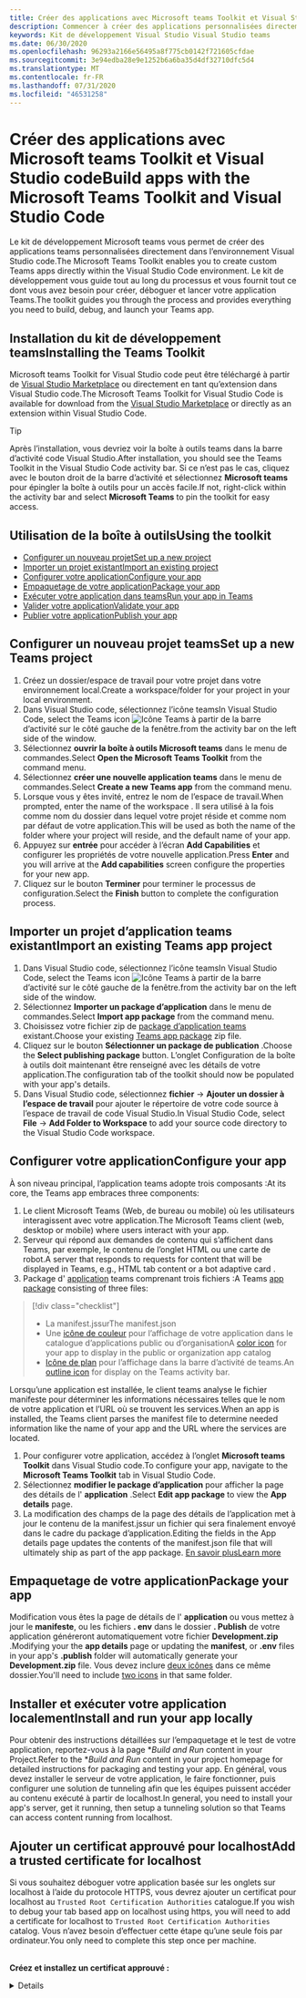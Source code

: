 ```yaml
---
title: Créer des applications avec Microsoft teams Toolkit et Visual Studio code
description: Commencer à créer des applications personnalisées directement dans Visual Studio code avec Microsoft teams Toolkit
keywords: Kit de développement Visual Studio Visual Studio teams
ms.date: 06/30/2020
ms.openlocfilehash: 96293a2166e56495a8f775cb0142f721605cfdae
ms.sourcegitcommit: 3e94edba28e9e1252b6a6ba35d4df32710dfc5d4
ms.translationtype: MT
ms.contentlocale: fr-FR
ms.lasthandoff: 07/31/2020
ms.locfileid: "46531258"
---
```

# <a name="build-apps-with-the-microsoft-teams-toolkit-and-visual-studio-code"></a><span data-ttu-id="83441-104">Créer des applications avec Microsoft teams Toolkit et Visual Studio code</span><span class="sxs-lookup"><span data-stu-id="83441-104">Build apps with the Microsoft Teams Toolkit and Visual Studio Code</span></span>

<span data-ttu-id="83441-105">Le kit de développement Microsoft teams vous permet de créer des applications teams personnalisées directement dans l’environnement Visual Studio code.</span><span class="sxs-lookup"><span data-stu-id="83441-105">The Microsoft Teams Toolkit enables you to create custom Teams apps directly within the Visual Studio Code environment.</span></span> <span data-ttu-id="83441-106">Le kit de développement vous guide tout au long du processus et vous fournit tout ce dont vous avez besoin pour créer, déboguer et lancer votre application Teams.</span><span class="sxs-lookup"><span data-stu-id="83441-106">The toolkit guides you through the process and provides everything you need to build, debug, and launch your Teams app.</span></span>

## <a name="installing-the-teams-toolkit"></a><span data-ttu-id="83441-107">Installation du kit de développement teams</span><span class="sxs-lookup"><span data-stu-id="83441-107">Installing the Teams Toolkit</span></span>

<span data-ttu-id="83441-108">Microsoft teams Toolkit for Visual Studio code peut être téléchargé à partir de [Visual Studio Marketplace](https://aka.ms/teams-toolkit) ou directement en tant qu’extension dans Visual Studio code.</span><span class="sxs-lookup"><span data-stu-id="83441-108">The Microsoft Teams Toolkit for Visual Studio Code is available for download from the [Visual Studio Marketplace](https://aka.ms/teams-toolkit) or directly as an extension within Visual Studio Code.</span></span>

> [!TIP]
> <span data-ttu-id="83441-109">Après l’installation, vous devriez voir la boîte à outils teams dans la barre d’activité code Visual Studio.</span><span class="sxs-lookup"><span data-stu-id="83441-109">After installation, you should see the Teams Toolkit in the Visual Studio Code activity bar.</span></span> <span data-ttu-id="83441-110">Si ce n’est pas le cas, cliquez avec le bouton droit de la barre d’activité et sélectionnez **Microsoft teams** pour épingler la boîte à outils pour un accès facile.</span><span class="sxs-lookup"><span data-stu-id="83441-110">If not, right-click within the activity bar and select **Microsoft Teams** to pin the toolkit for easy access.</span></span>

## <a name="using-the-toolkit"></a><span data-ttu-id="83441-111">Utilisation de la boîte à outils</span><span class="sxs-lookup"><span data-stu-id="83441-111">Using the toolkit</span></span>

- [<span data-ttu-id="83441-112">Configurer un nouveau projet</span><span class="sxs-lookup"><span data-stu-id="83441-112">Set up a new project</span></span>](#set-up-a-new-teams-project)
- [<span data-ttu-id="83441-113">Importer un projet existant</span><span class="sxs-lookup"><span data-stu-id="83441-113">Import an existing project</span></span>](#import-an-existing-teams-app-project)
- [<span data-ttu-id="83441-114">Configurer votre application</span><span class="sxs-lookup"><span data-stu-id="83441-114">Configure your app</span></span>](#configure-your-app)
- [<span data-ttu-id="83441-115">Empaquetage de votre application</span><span class="sxs-lookup"><span data-stu-id="83441-115">Package your app</span></span>](#package-your-app)
- [<span data-ttu-id="83441-116">Exécuter votre application dans teams</span><span class="sxs-lookup"><span data-stu-id="83441-116">Run your app in Teams</span></span>](#run-your-app-in-teams)
- [<span data-ttu-id="83441-117">Valider votre application</span><span class="sxs-lookup"><span data-stu-id="83441-117">Validate your app</span></span>](#validate-your-app)
- [<span data-ttu-id="83441-118">Publier votre application</span><span class="sxs-lookup"><span data-stu-id="83441-118">Publish your app</span></span>](#publish-your-app-to-teams)

## <a name="set-up-a-new-teams-project"></a><span data-ttu-id="83441-119">Configurer un nouveau projet teams</span><span class="sxs-lookup"><span data-stu-id="83441-119">Set up a new Teams project</span></span>

1. <span data-ttu-id="83441-120">Créez un dossier/espace de travail pour votre projet dans votre environnement local.</span><span class="sxs-lookup"><span data-stu-id="83441-120">Create a workspace/folder for your project in your local environment.</span></span>
1. <span data-ttu-id="83441-121">Dans Visual Studio code, sélectionnez l’icône teams</span><span class="sxs-lookup"><span data-stu-id="83441-121">In Visual Studio Code, select the Teams icon</span></span> ![Icône Teams](../assets/icons/favicon-16x16.png) <span data-ttu-id="83441-123">à partir de la barre d’activité sur le côté gauche de la fenêtre.</span><span class="sxs-lookup"><span data-stu-id="83441-123">from the activity bar on the left side of the window.</span></span>
1. <span data-ttu-id="83441-124">Sélectionnez **ouvrir la boîte à outils Microsoft teams** dans le menu de commandes.</span><span class="sxs-lookup"><span data-stu-id="83441-124">Select **Open the Microsoft Teams Toolkit** from the command menu.</span></span>
1. <span data-ttu-id="83441-125">Sélectionnez **créer une nouvelle application teams** dans le menu de commandes.</span><span class="sxs-lookup"><span data-stu-id="83441-125">Select **Create a new Teams app** from the command menu.</span></span>
1. <span data-ttu-id="83441-126">Lorsque vous y êtes invité, entrez le nom de l’espace de travail.</span><span class="sxs-lookup"><span data-stu-id="83441-126">When prompted, enter the name of the workspace .</span></span> <span data-ttu-id="83441-127">Il sera utilisé à la fois comme nom du dossier dans lequel votre projet réside et comme nom par défaut de votre application.</span><span class="sxs-lookup"><span data-stu-id="83441-127">This will be used as both the name of the folder where your project will reside, and the default name of your app.</span></span>
1. <span data-ttu-id="83441-128">Appuyez sur **entrée** pour accéder à l’écran **Add Capabilities** et configurer les propriétés de votre nouvelle application.</span><span class="sxs-lookup"><span data-stu-id="83441-128">Press **Enter** and you will arrive at the **Add capabilities** screen configure the properties for your new app.</span></span>
1. <span data-ttu-id="83441-129">Cliquez sur le bouton **Terminer** pour terminer le processus de configuration.</span><span class="sxs-lookup"><span data-stu-id="83441-129">Select the **Finish** button to complete the configuration process.</span></span>

## <a name="import-an-existing-teams-app-project"></a><span data-ttu-id="83441-130">Importer un projet d’application teams existant</span><span class="sxs-lookup"><span data-stu-id="83441-130">Import an existing Teams app project</span></span>

1. <span data-ttu-id="83441-131">Dans Visual Studio code, sélectionnez l’icône teams</span><span class="sxs-lookup"><span data-stu-id="83441-131">In Visual Studio Code, select the Teams icon</span></span> ![Icône Teams](../assets/icons/favicon-16x16.png) <span data-ttu-id="83441-133">à partir de la barre d’activité sur le côté gauche de la fenêtre.</span><span class="sxs-lookup"><span data-stu-id="83441-133">from the activity bar on the left side of the window.</span></span>
1. <span data-ttu-id="83441-134">Sélectionnez **Importer un package d’application** dans le menu de commandes.</span><span class="sxs-lookup"><span data-stu-id="83441-134">Select **Import app package** from the command menu.</span></span>
1. <span data-ttu-id="83441-135">Choisissez votre fichier zip de [package d’application teams](../concepts/build-and-test/apps-package.md) existant.</span><span class="sxs-lookup"><span data-stu-id="83441-135">Choose your existing [Teams app package](../concepts/build-and-test/apps-package.md) zip file.</span></span>
1. <span data-ttu-id="83441-136">Cliquez sur le bouton **Sélectionner un package de publication** .</span><span class="sxs-lookup"><span data-stu-id="83441-136">Choose the **Select publishing package** button.</span></span> <span data-ttu-id="83441-137">L’onglet Configuration de la boîte à outils doit maintenant être renseigné avec les détails de votre application.</span><span class="sxs-lookup"><span data-stu-id="83441-137">The configuration tab of the toolkit should now be populated with your app's details.</span></span>
1. <span data-ttu-id="83441-138">Dans Visual Studio code, sélectionnez **fichier**  ->  **Ajouter un dossier à l’espace de travail** pour ajouter le répertoire de votre code source à l’espace de travail de code Visual Studio.</span><span class="sxs-lookup"><span data-stu-id="83441-138">In Visual Studio Code, select **File** -> **Add Folder to Workspace** to add your source code directory to the Visual Studio Code workspace.</span></span>

## <a name="configure-your-app"></a><span data-ttu-id="83441-139">Configurer votre application</span><span class="sxs-lookup"><span data-stu-id="83441-139">Configure your app</span></span>

<span data-ttu-id="83441-140">À son niveau principal, l’application teams adopte trois composants :</span><span class="sxs-lookup"><span data-stu-id="83441-140">At its core, the Teams app embraces three components:</span></span>

  1. <span data-ttu-id="83441-141">Le client Microsoft Teams (Web, de bureau ou mobile) où les utilisateurs interagissent avec votre application.</span><span class="sxs-lookup"><span data-stu-id="83441-141">The Microsoft Teams client (web, desktop or mobile) where users interact with your app.</span></span>
  1. <span data-ttu-id="83441-142">Serveur qui répond aux demandes de contenu qui s’affichent dans Teams, par exemple, le contenu de l’onglet HTML ou une carte de robot.</span><span class="sxs-lookup"><span data-stu-id="83441-142">A server that responds to requests for content that will be displayed in Teams, e.g., HTML tab content or a bot adaptive card .</span></span>
  1. <span data-ttu-id="83441-143">Package d' [application](/concepts/build-and-test/apps-package.md) teams comprenant trois fichiers :</span><span class="sxs-lookup"><span data-stu-id="83441-143">A Teams [app package](/concepts/build-and-test/apps-package.md) consisting of three files:</span></span>

  > [!div class="checklist"]
  >
  > - <span data-ttu-id="83441-144">La manifest.jssur</span><span class="sxs-lookup"><span data-stu-id="83441-144">The manifest.json</span></span> 
  > - <span data-ttu-id="83441-145">Une [icône de couleur](../resources/schema/manifest-schema.md#icons) pour l’affichage de votre application dans le catalogue d’applications public ou d’organisation</span><span class="sxs-lookup"><span data-stu-id="83441-145">A [color icon](../resources/schema/manifest-schema.md#icons) for your app to display in the public or organization app catalog</span></span>
 > - <span data-ttu-id="83441-146">[Icône de plan](../resources/schema/manifest-schema.md#icons) pour l’affichage dans la barre d’activité de teams.</span><span class="sxs-lookup"><span data-stu-id="83441-146">An [outline icon](../resources/schema/manifest-schema.md#icons) for display on the Teams activity bar.</span></span>

<span data-ttu-id="83441-147">Lorsqu’une application est installée, le client teams analyse le fichier manifeste pour déterminer les informations nécessaires telles que le nom de votre application et l’URL où se trouvent les services.</span><span class="sxs-lookup"><span data-stu-id="83441-147">When an app is installed, the Teams client parses the manifest file to determine needed information like the name of your app and the URL where the services are located.</span></span>

1. <span data-ttu-id="83441-148">Pour configurer votre application, accédez à l’onglet **Microsoft teams Toolkit** dans Visual Studio code.</span><span class="sxs-lookup"><span data-stu-id="83441-148">To configure your app, navigate to the **Microsoft Teams Toolkit** tab in Visual Studio Code.</span></span>
1. <span data-ttu-id="83441-149">Sélectionnez **modifier le package d’application** pour afficher la page des détails de l' **application** .</span><span class="sxs-lookup"><span data-stu-id="83441-149">Select **Edit app package** to view the **App details** page.</span></span>
1. <span data-ttu-id="83441-150">La modification des champs de la page des détails de l’application met à jour le contenu de la manifest.jssur un fichier qui sera finalement envoyé dans le cadre du package d’application.</span><span class="sxs-lookup"><span data-stu-id="83441-150">Editing the fields in the App details page updates the contents of the manifest.json file that will ultimately ship as part of the app package.</span></span> [<span data-ttu-id="83441-151">En savoir plus</span><span class="sxs-lookup"><span data-stu-id="83441-151">Learn more</span></span>](https://aka.ms/teams-toolkit-manifest)

## <a name="package-your-app"></a><span data-ttu-id="83441-152">Empaquetage de votre application</span><span class="sxs-lookup"><span data-stu-id="83441-152">Package your app</span></span>

<span data-ttu-id="83441-153">Modification vous êtes la page de détails de l' **application** ou vous mettez à jour le **manifeste**, ou les fichiers **. env** dans le dossier **. Publish** de votre application généreront automatiquement votre fichier **Development.zip** .</span><span class="sxs-lookup"><span data-stu-id="83441-153">Modifying your the **app details** page or updating the **manifest**, or **.env** files in your app's  **.publish** folder will automatically generate your **Development.zip** file.</span></span> <span data-ttu-id="83441-154">Vous devez inclure [deux icônes](../concepts/build-and-test/apps-package.md#icons) dans ce même dossier.</span><span class="sxs-lookup"><span data-stu-id="83441-154">You'll need to include [two icons](../concepts/build-and-test/apps-package.md#icons) in that same folder.</span></span>

## <a name="install-and-run-your-app-locally"></a><span data-ttu-id="83441-155">Installer et exécuter votre application localement</span><span class="sxs-lookup"><span data-stu-id="83441-155">Install and run your app locally</span></span>

<span data-ttu-id="83441-156">Pour obtenir des instructions détaillées sur l’empaquetage et le test de votre application, reportez-vous à la page \**Build and Run* content in your Project.</span><span class="sxs-lookup"><span data-stu-id="83441-156">Refer to the \**Build and Run* content in your project homepage for detailed instructions for packaging and testing your app.</span></span> <span data-ttu-id="83441-157">En général, vous devez installer le serveur de votre application, le faire fonctionner, puis configurer une solution de tunneling afin que les équipes puissent accéder au contenu exécuté à partir de localhost.</span><span class="sxs-lookup"><span data-stu-id="83441-157">In general, you need to install your app's server, get it running, then setup a tunneling solution so that Teams can access content running from localhost.</span></span>

## <a name="add-a-trusted-certificate-for-localhost"></a><span data-ttu-id="83441-158">Ajouter un certificat approuvé pour localhost</span><span class="sxs-lookup"><span data-stu-id="83441-158">Add a trusted certificate for localhost</span></span>

<span data-ttu-id="83441-159">Si vous souhaitez déboguer votre application basée sur les onglets sur localhost à l’aide du protocole HTTPS, vous devrez ajouter un certificat pour localhost au `Trusted Root Certification Authorities` catalogue.</span><span class="sxs-lookup"><span data-stu-id="83441-159">If you wish to debug your tab based app on localhost using https, you will need to add a certificate for localhost to `Trusted Root Certification Authorities` catalog.</span></span> <span data-ttu-id="83441-160">Vous n’avez besoin d’effectuer cette étape qu’une seule fois par ordinateur.</span><span class="sxs-lookup"><span data-stu-id="83441-160">You only need to complete this step once per machine.</span></span></br></br>

<span data-ttu-id="83441-161">**Créez et installez un certificat approuvé :**
<details>
  </span><span class="sxs-lookup"><span data-stu-id="83441-161">**Create and install a trusted certificate:**
<details>
  </span></span><summary><span data-ttu-id="83441-162">Développer ici</span><span class="sxs-lookup"><span data-stu-id="83441-162">Expand here</span></span></summary>

* <span data-ttu-id="83441-163">Création et exécution de votre application</span><span class="sxs-lookup"><span data-stu-id="83441-163">Build and run your app</span></span>
  * <span data-ttu-id="83441-164">Suivez le instuctions dans la section **Build and Run** de votre projet Lisez-moi afin qu’il soit pris en charge par https://localhost:3000/tab . En règle générale, cette opération implique l’exécution de `npm install` Then`npm start`</span><span class="sxs-lookup"><span data-stu-id="83441-164">Follow the instuctions in the **Build and Run** section of your project Readme so that it's being served from https://localhost:3000/tab. Generally, this will involve executing `npm install` then `npm start`</span></span>
  * <span data-ttu-id="83441-165">Accédez à https://localhost:3000/tab à partir de Google Chrome ou du chrome de bordure.</span><span class="sxs-lookup"><span data-stu-id="83441-165">Navigate to https://localhost:3000/tab from Google Chrome or Edge Chromium.</span></span>

* <span data-ttu-id="83441-166">Acquérir le certificat SSL :</span><span class="sxs-lookup"><span data-stu-id="83441-166">Acquire the SSL certificate:</span></span>
  * <span data-ttu-id="83441-167">Ouvrez la fenêtre outils de développement chrome ( `ctrl + shift + i`  /  `cmd + option + i` ).</span><span class="sxs-lookup"><span data-stu-id="83441-167">Open the Chrome Developer Tools window (`ctrl + shift + i` / `cmd + option + i`).</span></span>
  * <span data-ttu-id="83441-168">Cliquez sur l' `Security` onglet</span><span class="sxs-lookup"><span data-stu-id="83441-168">Click on the `Security` tab</span></span>
  * <span data-ttu-id="83441-169">Cliquez sur activé `View certificate` et vous avez la possibilité de télécharger le certificat, soit en le faisant glisser sur votre bureau dans OS X, soit en cliquant sur l' `Details` onglet dans Windows et en cliquant sur`Copy to File…`</span><span class="sxs-lookup"><span data-stu-id="83441-169">Click on `View certificate` and you’ll have the option to download the certificate — either by dragging it to your desktop in OS X, or by clicking on the `Details` tab in Windows and clicking `Copy to File…`</span></span>
  * <span data-ttu-id="83441-170">Nommez le fichier <*tout*>. cer et enregistrez-le dans un dossier qui ne requiert pas le consentement de l’administrateur pour effectuer une action d’écriture.</span><span class="sxs-lookup"><span data-stu-id="83441-170">Name the file <*anything*>.cer and save it to a folder that doesn't require admin consent to perform a write action.</span></span>
  
* <span data-ttu-id="83441-171">Installer le certificat sur **Windows**</span><span class="sxs-lookup"><span data-stu-id="83441-171">Install the certificate on **Windows**</span></span>
  * <span data-ttu-id="83441-172">Sélectionnez l' `DER encoded binary X.509 (.CER)` option (la première) et enregistrez-la.</span><span class="sxs-lookup"><span data-stu-id="83441-172">Choose the `DER encoded binary X.509 (.CER)` option (the first one) and save it.</span></span>
  * <span data-ttu-id="83441-173">Double-cliquez sur le certificat et installez-le.</span><span class="sxs-lookup"><span data-stu-id="83441-173">Double click on the certificate and install it.</span></span>
  * <span data-ttu-id="83441-174">Opte`Local Machine`</span><span class="sxs-lookup"><span data-stu-id="83441-174">Choose `Local Machine`</span></span>
  * <span data-ttu-id="83441-175">Choisir`Place all certificates in the following store`</span><span class="sxs-lookup"><span data-stu-id="83441-175">Select `Place all certificates in the following store`</span></span>
  * <span data-ttu-id="83441-176">Opte`Trusted Root Certification Authorities`</span><span class="sxs-lookup"><span data-stu-id="83441-176">Choose `Trusted Root Certification Authorities`</span></span>
  * <span data-ttu-id="83441-177">Confirmer votre installation</span><span class="sxs-lookup"><span data-stu-id="83441-177">Confirm your installation</span></span>
  
* <span data-ttu-id="83441-178">Installer le certificat **Mac OS X**</span><span class="sxs-lookup"><span data-stu-id="83441-178">Install the certificate **Mac OS X**</span></span>
  * <span data-ttu-id="83441-179">Sur OS X, ouvrez l’utilitaire Trousseau d’accès, puis sélectionnez `System` -le dans le menu de gauche.</span><span class="sxs-lookup"><span data-stu-id="83441-179">On OS X, open the Keychain Access utility and select `System` from the menu on the left.</span></span> <span data-ttu-id="83441-180">Cliquez sur l’icône de verrou pour activer les modifications.</span><span class="sxs-lookup"><span data-stu-id="83441-180">Click the lock icon to enable changes.</span></span>
  * <span data-ttu-id="83441-181">Cliquez sur le bouton plus situé en bas pour ajouter un nouveau certificat, puis sélectionnez le `localhost.cer` fichier que vous avez déplacé vers le bureau.</span><span class="sxs-lookup"><span data-stu-id="83441-181">Click the plus button near the bottom to add a new certificate, and select the `localhost.cer` file you dragged to the desktop.</span></span> <span data-ttu-id="83441-182">Cliquez `Always Trust` dans la boîte de dialogue qui s’affiche.</span><span class="sxs-lookup"><span data-stu-id="83441-182">Click `Always Trust` in the dialog that appears.</span></span>
  * <span data-ttu-id="83441-183">Après avoir ajouté le certificat au trousseau système, double-cliquez sur le certificat, puis développez la `Trust` section des détails du certificat.</span><span class="sxs-lookup"><span data-stu-id="83441-183">After adding the certificate to the system keychain, double-click the certificate and expand the `Trust` section of the certificate details.</span></span> <span data-ttu-id="83441-184">Sélectionnez `Always Trust` pour chaque option.</span><span class="sxs-lookup"><span data-stu-id="83441-184">Select `Always Trust` for every option.</span></span>

> [!IMPORTANT]
> <span data-ttu-id="83441-185">Si vous recevez un avertissement de certificat de sécurité, accédez à https://localhost:3000/tab . Si le site n’est toujours pas approuvé, redémarrez votre ordinateur et localhost doit être accepté comme approuvé.</span><span class="sxs-lookup"><span data-stu-id="83441-185">If you receive a security certificate warning, navigate to https://localhost:3000/tab. If the site is still not trusted, reboot your machine and localhost should be accepted as trusted.</span></span>
</details>

## <a name="run-your-app-in-teams"></a><span data-ttu-id="83441-186">Exécuter votre application dans teams</span><span class="sxs-lookup"><span data-stu-id="83441-186">Run your app in Teams</span></span>
- <span data-ttu-id="83441-187">Conditions préalables :</span><span class="sxs-lookup"><span data-stu-id="83441-187">Prerequisites:</span></span>
  - [<span data-ttu-id="83441-188">Activer le mode Aperçu pour les développeurs teams</span><span class="sxs-lookup"><span data-stu-id="83441-188">Enable Teams developer preview mode</span></span>](https://aka.ms/teams-toolkit-enable-devpreview)

1. <span data-ttu-id="83441-189">Accédez à la barre d’activité sur le côté gauche de la fenêtre de code Visual Studio.</span><span class="sxs-lookup"><span data-stu-id="83441-189">Navigate to the activity bar on the left side of the Visual Studio Code window.</span></span>
1. <span data-ttu-id="83441-190">Sélectionnez l’icône **exécuter** pour afficher l’affichage **exécuter et déboguer** .</span><span class="sxs-lookup"><span data-stu-id="83441-190">Select the **Run** icon to display the **Run and Debug** view.</span></span>
1. <span data-ttu-id="83441-191">Vous pouvez également utiliser le raccourci clavier `Ctrl+Shift+D` .</span><span class="sxs-lookup"><span data-stu-id="83441-191">You can also use the keyboard shortcut `Ctrl+Shift+D`.</span></span>

## <a name="validate-your-app"></a><span data-ttu-id="83441-192">Valider votre application</span><span class="sxs-lookup"><span data-stu-id="83441-192">Validate your app</span></span>

<span data-ttu-id="83441-193">La page **Validate** vous permet de vérifier votre package d’application avant d’envoyer votre application à AppSource.</span><span class="sxs-lookup"><span data-stu-id="83441-193">The **Validate** page allows you to check your app package before submitting your app to AppSource.</span></span> <span data-ttu-id="83441-194">Téléchargez simplement le package de manifeste et l’outil de validation vérifiera votre application par rapport à tous les cas de test liés au manifeste.</span><span class="sxs-lookup"><span data-stu-id="83441-194">Simply upload the manifest package and the validation tool will check your app against all manifest related test cases.</span></span> <span data-ttu-id="83441-195">Pour chaque test ayant échoué, la description fournit un lien vers la documentation pour vous aider à résoudre l’erreur.</span><span class="sxs-lookup"><span data-stu-id="83441-195">For each failed tests, the description provides a documentation link to help you fix the error.</span></span> <span data-ttu-id="83441-196">Pour les tests difficiles à automatiser, la liste de **vérification préliminaire** décrit les 7 des cas de test ayant échoué les plus fréquents, ainsi que le lien vers une liste de contrôle d’envoi complète.</span><span class="sxs-lookup"><span data-stu-id="83441-196">For the tests that are hard to automate, the **Preliminary checklist** details 7 of the most common failed test cases as well as link to a complete submission checklist.</span></span>

## <a name="publish-your-app-to-teams"></a><span data-ttu-id="83441-197">Publier votre application dans teams</span><span class="sxs-lookup"><span data-stu-id="83441-197">Publish your app to Teams</span></span>

<span data-ttu-id="83441-198">Sur la page d’accueil de votre projet, vous pouvez charger votre application dans une équipe, envoyer votre application à votre magasin d’applications personnalisé d’entreprise pour les utilisateurs de votre organisation ou soumettre votre application à la source de l’application pour tous les utilisateurs de teams.</span><span class="sxs-lookup"><span data-stu-id="83441-198">On your project home page, you can upload your app to a team, submit your app to your company custom app store for users in your organization, or submit your app to App Source for all Teams users.</span></span> <span data-ttu-id="83441-199">Votre administrateur informatique examinera ces envois.</span><span class="sxs-lookup"><span data-stu-id="83441-199">Your IT admin will review these submissions.</span></span> <span data-ttu-id="83441-200">Vous pouvez revenir à la page *publier* pour vérifier l’état de votre envoi et savoir si votre application a été approuvée ou rejetée par votre administrateur informatique. Il s’agit également de l’endroit où vous allez envoyer des mises à jour à votre application ou d’annuler les envois actuellement actifs.</span><span class="sxs-lookup"><span data-stu-id="83441-200">You can return to the *Publish* page to check on your submission status and learn if your app was approved or rejected by your IT admin. This is also where you'll come to submit updates to your app or cancel any currently active submissions.</span></span>

> [!div class="nextstepaction"]
> [<span data-ttu-id="83441-201">Étape suivante : maintenance et prise en charge de votre application publiée</span><span class="sxs-lookup"><span data-stu-id="83441-201">Next step: Maintaining and supporting your published app</span></span>](../concepts/deploy-and-publish/appsource/post-publish/overview.md)
